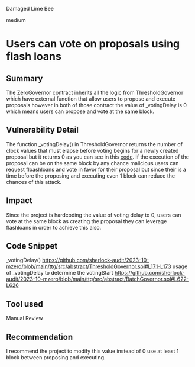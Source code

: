 Damaged Lime Bee

medium

# Users can vote on proposals using flash loans


## Summary
The ZeroGovernor contract inherits all the logic from ThresholdGovernor which have external function that allow users to propose and execute proposals however in both of those contract the value of _votingDelay is 0 which means users can propose and vote at the same block. 

## Vulnerability Detail
The function _votingDelay() in ThresholdGovernor returns the number of clock values that must elapse before voting begins for a newly created proposal but it returns 0 as you can see in this [code](https://github.com/sherlock-audit/2023-10-mzero/blob/main/ttg/src/abstract/ThresholdGovernor.sol#L171-L173). If the execution of the proposal can be on the same block by any chance malicious users can request floashloans and vote in favor for their proposal but since their is a time before the proposing and executing even 1 block can reduce the chances of this attack.


## Impact
Since the project is hardcoding the value of voting delay to 0, users can vote at the same block as creating the proposal they can leverage flashloans in order to achieve this also.


## Code Snippet
_votingDelay() https://github.com/sherlock-audit/2023-10-mzero/blob/main/ttg/src/abstract/ThresholdGovernor.sol#L171-L173
usage of _votingDelay to determine the votingStart https://github.com/sherlock-audit/2023-10-mzero/blob/main/ttg/src/abstract/BatchGovernor.sol#L622-L626

## Tool used

Manual Review

## Recommendation
I recommend the project to modify this value instead of 0 use at least 1 block between proposing and executing.
